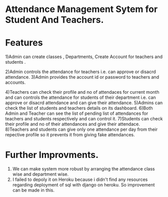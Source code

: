 # Attendance Management Sytem for Student And Teachers.

# Features
1)Admin can create classes , Departments, Create Account for teachers and students .

2)Admin controls the attendance for teachers i.e. can approve or disacrd attendance.
3)Admin provides the account id or password to teachers and accounts.

4)Teachers can check their profile and no of attendaces for current month and can controls the attendance for students of their department i.e. can approve or disacrd attendance
  and can give their attendance.
5)Admins can check the list of students and teachers details on its dashboard.
6)Both Admin and Teacher can see the list of pending list of attendances for teachers and students respectively and can control it.
7)Students can check their profile and no of their attendances and give their attendace.
8)Teachers and students can give only one attendance per day from their repective profile so it prevents it from giving fake attendances.

# Further Improvments.
1) We can make system more robust by arranging the attendance class wise and department wise.
2) I failed to depoly it on Heroku because i didn't find any resources regarding deployment of sql with django on heroku. So improvement can be made in this.
